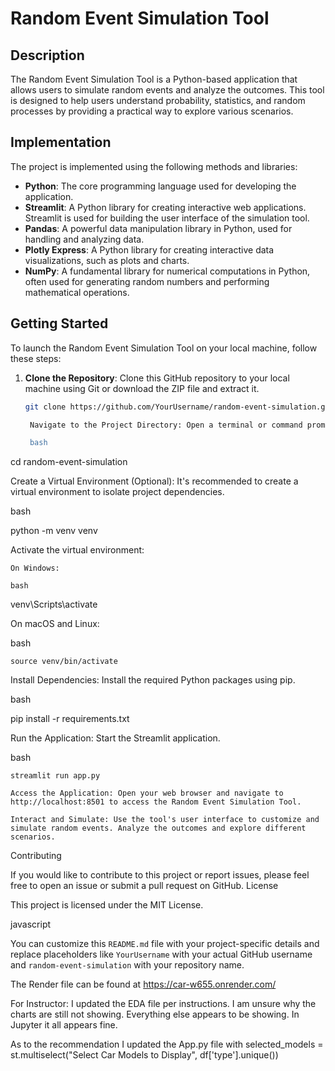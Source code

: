 # Random Event Simulation Tool

## Description

The Random Event Simulation Tool is a Python-based application that allows users to simulate random events and analyze the outcomes. This tool is designed to help users understand probability, statistics, and random processes by providing a practical way to explore various scenarios.

## Implementation

The project is implemented using the following methods and libraries:

- **Python**: The core programming language used for developing the application.
- **Streamlit**: A Python library for creating interactive web applications. Streamlit is used for building the user interface of the simulation tool.
- **Pandas**: A powerful data manipulation library in Python, used for handling and analyzing data.
- **Plotly Express**: A Python library for creating interactive data visualizations, such as plots and charts.
- **NumPy**: A fundamental library for numerical computations in Python, often used for generating random numbers and performing mathematical operations.

## Getting Started

To launch the Random Event Simulation Tool on your local machine, follow these steps:

1. **Clone the Repository**: Clone this GitHub repository to your local machine using Git or download the ZIP file and extract it.

   ```bash
   git clone https://github.com/YourUsername/random-event-simulation.git

    Navigate to the Project Directory: Open a terminal or command prompt and navigate to the project's directory.

    bash

cd random-event-simulation

Create a Virtual Environment (Optional): It's recommended to create a virtual environment to isolate project dependencies.

bash

python -m venv venv

Activate the virtual environment:

    On Windows:

    bash

venv\Scripts\activate

On macOS and Linux:

bash

    source venv/bin/activate

Install Dependencies: Install the required Python packages using pip.

bash

pip install -r requirements.txt

Run the Application: Start the Streamlit application.

bash

    streamlit run app.py

    Access the Application: Open your web browser and navigate to http://localhost:8501 to access the Random Event Simulation Tool.

    Interact and Simulate: Use the tool's user interface to customize and simulate random events. Analyze the outcomes and explore different scenarios.

Contributing

If you would like to contribute to this project or report issues, please feel free to open an issue or submit a pull request on GitHub.
License

This project is licensed under the MIT License.

javascript


You can customize this `README.md` file with your project-specific details and replace placeholders like `YourUsername` with your actual GitHub username and `random-event-simulation` with your repository name.

The Render file can be found at https://car-w655.onrender.com/


For Instructor: I updated the EDA file per instructions. I am unsure why the charts are still not showing. Everything else appears to be showing. In Jupyter it all appears fine.

As to the recommendation I updated the App.py file with 
selected_models = st.multiselect("Select Car Models to Display", df['type'].unique())
